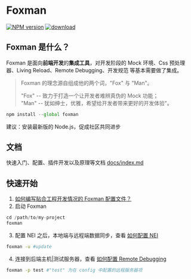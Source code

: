 # Foxman

[][nodei-url]
[![NPM version][npm-image]][npm-url]
[![download][downloads-image]][downloads-url]  
## Foxman 是什么？
Foxman 是面向**前端开发**的**集成工具**，对开发阶段的 Mock 环境、Css 预处理器、Living Reload、Remote Debugging、开发规范 等基本需要做了集成。

> Foxman 的理念源自组成他的两个词，"Fox" 与 "Man"。  
>  
> "Fox" -- 致力于打造一个让开发者难辨真伪的 Mock 功能；  
> "Man" -- 犹如绅士，优雅，希望给开发者带来更好的开发体验"。

```javascript
npm install --global foxman
```
建议：安装最新版的 Node.js，促成社区共同进步

## 文档
快速入门、配置、插件开发以及原理等文档 [docs/index.md](docs/index.md)

## 快速开始
1. [如何编写贴合工程开发情况的 Foxman 配置文件？](docs/foxman.md)
2. 启动 Foxman
```javascript
cd /path/to/my-project
foxman
```

3. 配置 NEI 之后，本地端与远程端数据同步，查看 [如何配置 NEI](docs/NEI.md)
```bash
foxman -u #update
```
4. 连接到后端主机|测试服务器，查看 [如何配置 Remote Debugging](docs/remoteDebugging.md)
```bash
foxman -p test #"test" 为在 config 中配置的远程服务器项
```

[npm-url]: https://www.npmjs.com/package/foxman
[npm-image]: https://img.shields.io/npm/v/foxman.svg
[downloads-image]: https://img.shields.io/npm/dm/foxman.svg
[downloads-url]: https://www.npmjs.com/package/foxman
[nodei-image]: https://nodei.co/npm/foxman.png?downloads=true&downloadRank=true&stars=true
[nodei-url]: https://www.npmjs.com/package/foxman
